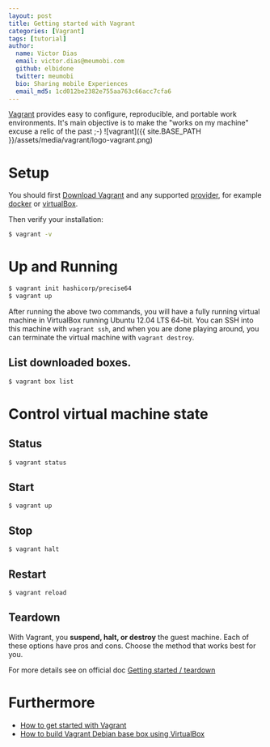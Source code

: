 ```yaml
---
layout: post
title: Getting started with Vagrant
categories: [Vagrant]
tags: [tutorial]
author:
  name: Victor Dias
  email: victor.dias@meumobi.com
  github: elbidone
  twitter: meumobi
  bio: Sharing mobile Experiences
  email_md5: 1cd012be2382e755aa763c66acc7cfa6
---
```


[Vagrant](https://www.vagrantup.com) provides easy to configure, reproducible, and portable work environments. It's main objective is to make the "works on my machine" excuse a relic of the past ;-)
![vagrant]({{ site.BASE_PATH }}/assets/media/vagrant/logo-vagrant.png)


# Setup
You should first [Download Vagrant](https://www.vagrantup.com/downloads.html) and any supported [provider](https://www.vagrantup.com/docs/providers/), for example [docker](https://www.docker.com/) or [virtualBox](https://www.virtualbox.org/wiki/Downloads).

Then verify your installation:

```bash
$ vagrant -v
```

# Up and Running

```bash
$ vagrant init hashicorp/precise64
$ vagrant up
```

After running the above two commands, you will have a fully running virtual machine in VirtualBox running Ubuntu 12.04 LTS 64-bit. You can SSH into this machine with `vagrant ssh`, and when you are done playing around, you can terminate the virtual machine with `vagrant destroy`.


## List downloaded boxes.

```bash
$ vagrant box list
```

# Control virtual machine state

## Status

`$ vagrant status`

## Start

`$ vagrant up`

## Stop

`$ vagrant halt`

## Restart

`$ vagrant reload`

## Teardown

With Vagrant, you **suspend, halt, or destroy** the guest machine. Each of these options have pros and cons. Choose the method that works best for you.

For more details see on official doc [Getting started / teardown](https://www.vagrantup.com/intro/getting-started/teardown.html)


# Furthermore

- [How to get started with Vagrant](https://blog.sleeplessbeastie.eu/2016/08/01/how-to-get-started-with-vagrant/)
- [How to build Vagrant Debian base box using VirtualBox](https://blog.sleeplessbeastie.eu/2016/09/26/how-to-build-vagrant-debian-base-box-using-virtualbox/)